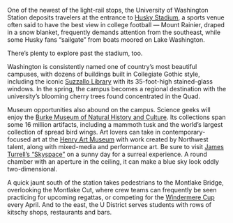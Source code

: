 <span class="dropcap">O</span>ne of the newest of the light-rail stops, the University of Washington Station deposits travelers at the entrance to [Husky Stadium](http://www.seattletimes.com/seattle-news/special-reports/new-improved-husky-stadium-ready-to-shine/), a sports venue often said to have the best view in college football — Mount Rainier, draped in a snow blanket, frequently demands attention from the southeast, while some Husky fans “sailgate” from boats moored on Lake Washington.
 
There’s plenty to explore past the stadium, too.
 
Washington is consistently named one of country’s most beautiful campuses, with dozens of buildings built in Collegiate Gothic style, including the iconic [Suzzallo Library](http://www.lib.washington.edu/suzzallo) with its 35-foot-high stained-glass windows. In the spring, the campus becomes a regional destination with the university’s blooming cherry trees found concentrated in the Quad.
 
Museum opportunities also abound on the campus. Science geeks will enjoy the [Burke Museum of Natural History and Culture](http://www.burkemuseum.org/). Its collections span some 16 million artifacts, including a mammoth tusk and the world’s largest collection of spread bird wings. Art lovers can take in contemporary-focused art at the [Henry Art Museum](https://henryart.org/) with work created by Northwest talent, along with mixed-media and performance art. Be sure to visit [James Turrell’s “Skyspace”](http://www.seattletimes.com/photo-video/photography/mindful-meditation-at-the-henry-art-gallery/) on a sunny day for a surreal experience. A round chamber with an aperture in the ceiling, it can make a blue sky look oddly two-dimensional.
 
A quick jaunt south of the station takes pedestrians to the Montlake Bridge, overlooking the Montlake Cut, where crew teams can frequently be seen practicing for upcoming regattas, or competing for the [Windermere Cup](http://www.seattletimes.com/sports/uw-huskies/the-eight-most-memorable-windermere-cup-rowing-races-in-huskies-history/) every April. And to the east, the U District serves students with rows of kitschy shops, restaurants and bars. 
